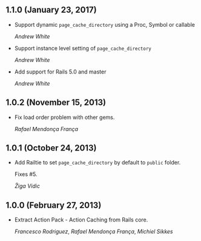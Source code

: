 ## 1.1.0 (January 23, 2017)

*   Support dynamic `page_cache_directory` using a Proc, Symbol or callable

    *Andrew White*

*   Support instance level setting of `page_cache_directory`

    *Andrew White*

*   Add support for Rails 5.0 and master

    *Andrew White*


## 1.0.2 (November 15, 2013)

*   Fix load order problem with other gems.

    *Rafael Mendonça França*


## 1.0.1 (October 24, 2013)

*   Add Railtie to set `page_cache_directory` by default to `public` folder.

    Fixes #5.

    *Žiga Vidic*


## 1.0.0 (February 27, 2013)

*   Extract Action Pack - Action Caching from Rails core.

    *Francesco Rodriguez*, *Rafael Mendonça França*, *Michiel Sikkes*
